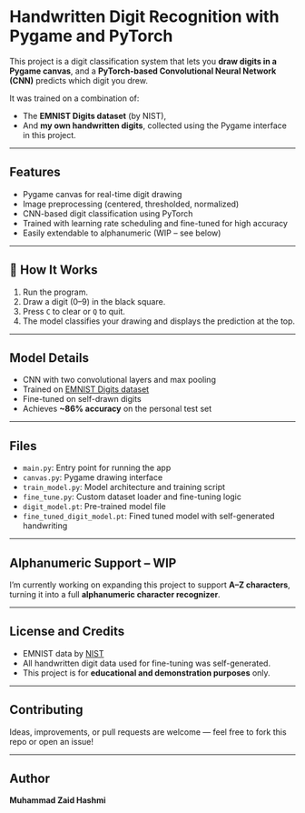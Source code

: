 # Handwritten Digit Recognition with Pygame and PyTorch

This project is a digit classification system that lets you **draw digits in a Pygame canvas**, and a **PyTorch-based Convolutional Neural Network (CNN)** predicts which digit you drew.

It was trained on a combination of:
- The **EMNIST Digits dataset** (by NIST),
- And **my own handwritten digits**, collected using the Pygame interface in this project.

---

## Features

-  Pygame canvas for real-time digit drawing
-  Image preprocessing (centered, thresholded, normalized)
-  CNN-based digit classification using PyTorch
-  Trained with learning rate scheduling and fine-tuned for high accuracy
-  Easily extendable to alphanumeric (WIP – see below)

---

## 🔢 How It Works

1. Run the program.
2. Draw a digit (0–9) in the black square.
3. Press `C` to clear or `Q` to quit.
4. The model classifies your drawing and displays the prediction at the top.

---

## Model Details

- CNN with two convolutional layers and max pooling
- Trained on [EMNIST Digits dataset](https://www.nist.gov/itl/products-and-services/emnist-dataset)
- Fine-tuned on self-drawn digits
- Achieves **~86% accuracy** on the personal test set

---

## Files

- `main.py`: Entry point for running the app
- `canvas.py`: Pygame drawing interface
- `train_model.py`: Model architecture and training script
- `fine_tune.py`: Custom dataset loader and fine-tuning logic
- `digit_model.pt`: Pre-trained model file
- `fine_tuned_digit_model.pt`: Fined tuned model with self-generated handwriting

---

## Alphanumeric Support – WIP 

I’m currently working on expanding this project to support **A–Z characters**, turning it into a full **alphanumeric character recognizer**.

---

## License and Credits

- EMNIST data by [NIST](https://www.nist.gov/itl/products-and-services/emnist-dataset)
- All handwritten digit data used for fine-tuning was self-generated.
- This project is for **educational and demonstration purposes** only.

---

## Contributing

Ideas, improvements, or pull requests are welcome — feel free to fork this repo or open an issue!

---

## Author

**Muhammad Zaid Hashmi**

